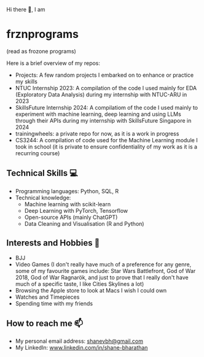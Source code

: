 Hi there 👋, I am 
# frznprograms #
(read as frozone programs)

Here is a brief overview of my repos: 
- Projects: A few random projects I embarked on to enhance or practice my skills
- NTUC Internship 2023: A compilation of the code I used mainly for EDA (Exploratory Data Analysis) during my internship with NTUC-ARU in 2023
- SkillsFuture Internship 2024: A compilatiom of the code I used mainly to experiment with machine learning, deep learning and using LLMs through their APIs during my internship with SkillsFuture Singapore in 2024
- trainingwheels: a private repo for now, as it is a work in progress
- CS3244: A compilation of code used for the Machine Learning module I took in school (it is private to ensure confidentiality of my work as it is a recurring course)

## Technical Skills 💻 ##
- Programming languages: Python, SQL, R
- Technical knowledge:
  - Machine learning with scikit-learn
  - Deep Learning with PyTorch, Tensorflow
  - Open-source APIs (mainly ChatGPT)
  - Data Cleaning and Visualisation (R and Python)

## Interests and Hobbies 🥋 ##
- BJJ
- Video Games (I don't really have much of a preference for any genre, some of my favourite games include: Star Wars Battlefront, God of War 2018, God of War Ragnarök, and just to prove that I really don't have much of a specific taste, I like Cities Skylines a lot)
- Browsing the Apple store to look at Macs I wish I could own
- Watches and Timepieces
- Spending time with my friends

## How to reach me 📫 ##
- My personal email address: shanevbh@gmail.com
- My LinkedIn: www.linkedin.com/in/shane-bharathan

<!--
**frznprograms/frznprograms** is a ✨ _special_ ✨ repository because its `README.md` (this file) appears on your GitHub profile.

Here are some ideas to get you started:

- 🔭 I’m currently working on ...
- 🌱 I’m currently learning ...
- 👯 I’m looking to collaborate on ...
- 🤔 I’m looking for help with ...
- 💬 Ask me about ...
- 📫 How to reach me: ...
- 😄 Pronouns: ...
- ⚡ Fun fact: ...
-->
